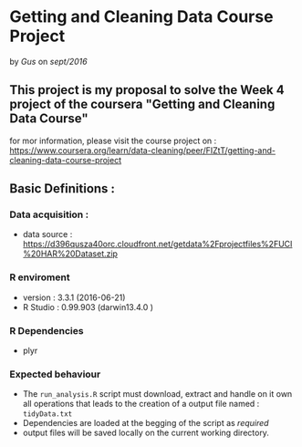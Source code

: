 # Getting and Cleaning Data Course Project 
by *Gus* on *sept/2016*

## This project is my proposal to solve the Week 4 project of the coursera "Getting and Cleaning Data Course"

for mor information, please visit the course project on : https://www.coursera.org/learn/data-cleaning/peer/FIZtT/getting-and-cleaning-data-course-project

## Basic Definitions :

### Data acquisition  :
* data source : https://d396qusza40orc.cloudfront.net/getdata%2Fprojectfiles%2FUCI%20HAR%20Dataset.zip

### R enviroment
* version :   3.3.1 (2016-06-21)
* R Studio : 0.99.903 (darwin13.4.0 )

### R Dependencies 
* plyr

### Expected behaviour
* The ``run_analysis.R`` script must download, extract and handle on it own all operations that leads to the creation of a output file named : ``tidyData.txt`` 
* Dependencies are loaded at the begging of the script as *required*
* output files will be saved locally on the current working directory.
  
  
  
